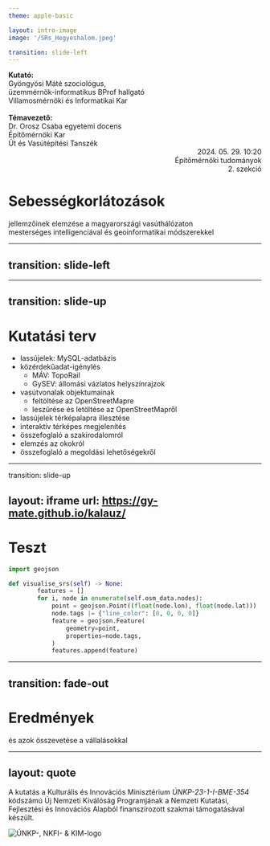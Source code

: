 ```yaml
---
theme: apple-basic

layout: intro-image
image: '/SRs_Hegyeshalom.jpeg'

transition: slide-left
---
```


<div class="absolute top-10">
	<span class="font-200">
		<b>Kutató:</b><br>
		Gyöngyösi Máté szociológus,<br>
		üzemmérnök-informatikus BProf hallgató<br>
		Villamosmérnöki és Informatikai Kar<br><br>
		<b>Témavezető:</b><br>
		Dr. Orosz Csaba egyetemi docens<br>
		Építőmérnöki Kar<br>
		Út és Vasútépítési Tanszék
	</span>
</div>

<div style="text-align: right">
	<span class="font-200">
        2024. 05. 29. 10:20<br>
		Építőmérnöki tudományok<br>
        2. szekció
	</span>
</div>

<div class="absolute bottom-10">
	<h1>Sebességkorlátozások</h1>
	<p>jellemzőinek elemzése a magyarországi vasúthálózaton<br>
mesterséges intelligenciával és geoinformatikai módszerekkel</p>
</div>


---
transition: slide-left
---

<!--suppress HtmlUnknownTag -->
[//]: # (<SlidevVideo controls=true autoPlay=true autoPause="slide" autoReset="slide">)
[//]: # (  <!--suppress HtmlUnknownTarget -->)
[//]: # (<source src="/Homolya_eloadas.mp4" type="video/mp4"/>)
[//]: # (  <p>)
[//]: # (    Your browser does not support videos. You may download it)
[//]: # (    <!--suppress HtmlUnknownTarget -->)
[//]: # (    <a href="/Homolya_eloadas.mp4">here</a>.)
[//]: # (  </p>)
[//]: # (</SlidevVideo>)


---
transition: slide-up
---

# Kutatási terv

- lassújelek: MySQL-adatbázis
- közérdekűadat-igénylés
  - MÁV: TopoRail
  - GySEV: állomási vázlatos helyszínrajzok
- vasútvonalak objektumainak
  - feltöltése az OpenStreetMapre
  - leszűrése és letöltése az OpenStreetMapről
- lassújelek térképalapra illesztése
- interaktív térképes megjelenítés
- összefoglaló a szakirodalomról
- elemzés az okokról
- összefoglaló a megoldási lehetőségekről


---
transition: slide-up

layout: iframe
url: https://gy-mate.github.io/kalauz/
---

# Teszt

```python
import geojson

def visualise_srs(self) -> None:
        features = []
        for i, node in enumerate(self.osm_data.nodes):
            point = geojson.Point((float(node.lon), float(node.lat)))
            node.tags |= {"line_color": [0, 0, 0, 0]}
            feature = geojson.Feature(
                geometry=point,
                properties=node.tags,
            )
            features.append(feature)
```


---
transition: fade-out
---

# Eredmények

és azok összevetése a vállalásokkal


---
layout: quote
---

A kutatás a Kulturális és Innovációs Minisztérium *ÚNKP-23-1-I-BME-354* kódszámú Új Nemzeti Kiválóság Programjának a Nemzeti Kutatási, Fejlesztési és Innovációs Alapból finanszírozott szakmai támogatásával készült.

![ÚNKP-, NKFI- & KIM-logo](/funding.svg)

